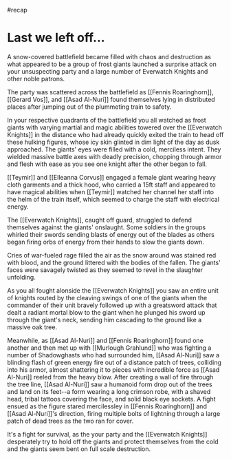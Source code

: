 #recap 
# Last we left off...

A snow-covered battlefield became filled with chaos and destruction as what appeared to be a group of frost giants launched a surprise attack on your unsuspecting party and a large number of Everwatch Knights and other noble patrons.

The party was scattered across the battlefield as [[Fennis Roaringhorn]], [[Gerard Vos]], and [[Asad Al-Nuri]] found themselves lying in distributed places after jumping out of the plummeting train to safety.

In your respective quadrants of the battlefield you all watched as frost giants with varying martial and magic abilities towered over the [[Everwatch Knights]] in the distance who had already quickly exited the train to head off these hulking figures, whose icy skin glinted in dim light of the day as dusk approached. The giants' eyes were filled with a cold, merciless intent. They wielded massive battle axes with deadly precision, chopping through armor and flesh with ease as you see one knight after the other began to fall. 

[[Teymir]] and [[Elleanna Corvus]] engaged a female giant wearing heavy cloth garments and a thick hood, who carried a 15ft staff and appeared to have magical abilities when [[Teymir]] watched her channel her staff into the helm of the train itself, which seemed to charge the staff with electrical energy.

The [[Everwatch Knights]], caught off guard, struggled to defend themselves against the giants' onslaught. Some soldiers in the groups whirled their swords sending blasts of energy out of the blades as others began firing orbs of energy from their hands to slow the giants down.

Cries of war-fueled rage filled the air as the snow around was stained red with blood, and the ground littered with the bodies of the fallen. The giants' faces were savagely twisted as they seemed to revel in the slaughter unfolding.

As you all fought alonside the [[Everwatch Knights]] you saw an entire unit of knights routed by the cleaving swings of one of the giants when the commander of their unit bravely followed up with a greatsword attack that dealt a radiant mortal blow to the giant when he plunged his sword up through the giant's neck, sending him cascading to the ground like a massive oak tree.

Meanwhile, as [[Asad Al-Nuri]] and [[Fennis Roaringhorn]] found one another and then met up with [[Murlough Grahlund]] who was fighting a number of Shadowghasts who had surrounded him, [[Asad Al-Nuri]] saw a blinding flash of green energy fire out of a distance patch of trees, colliding into his armor, almost shattering it to pieces with incredible force as [[Asad Al-Nuri]] reeled from the heavy blow. After creating a wall of fire through the tree line, [[Asad Al-Nuri]] saw a humanoid form drop out of the trees and land on its feet--a form wearing a long crimson robe, with a shaved head, tribal tattoos covering the face, and solid black eye sockets. A fight ensued as the figure stared mercilessley in [[Fennis Roaringhorn]] and [[Asad Al-Nuri]]'s direction, firing multiple bolts of lightning through a large patch of dead trees as the two ran for cover.

It's a fight for survival, as the your party and the [[Everwatch Knights]] desperately try to hold off the giants and protect themselves from the cold and the giants seem bent on full scale destruction.